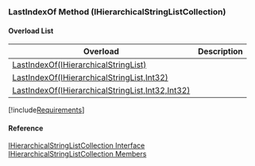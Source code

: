 ﻿### LastIndexOf Method (IHierarchicalStringListCollection)

#### Overload List

| Overload | Description |
| --- | --- |
| [LastIndexOf(IHierarchicalStringList)](fcSDK~FChoice.Foundation.Clarify.DataObjects.IHierarchicalStringListCollection~LastIndexOf(IHierarchicalStringList).md) |   |
| [LastIndexOf(IHierarchicalStringList,Int32)](fcSDK~FChoice.Foundation.Clarify.DataObjects.IHierarchicalStringListCollection~LastIndexOf(IHierarchicalStringList,Int32).md) |   |
| [LastIndexOf(IHierarchicalStringList,Int32,Int32)](fcSDK~FChoice.Foundation.Clarify.DataObjects.IHierarchicalStringListCollection~LastIndexOf(IHierarchicalStringList,Int32,Int32).md) |   |

[!include[Requirements](../partials/requirements.md)]



#### Reference

[IHierarchicalStringListCollection Interface](fcSDK~FChoice.Foundation.Clarify.DataObjects.IHierarchicalStringListCollection.md)  
[IHierarchicalStringListCollection Members](fcSDK~FChoice.Foundation.Clarify.DataObjects.IHierarchicalStringListCollection_members.md)